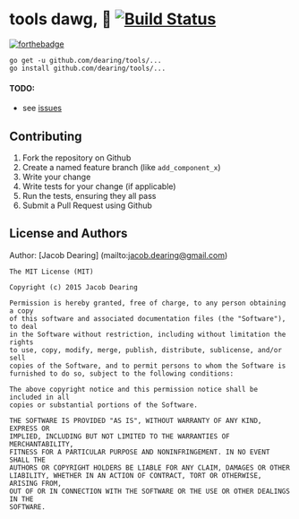 tools dawg, :metal: [![Build Status](https://drone.io/github.com/dearing/tools/status.png)](https://drone.io/github.com/dearing/tools/latest)
============

[![forthebadge](http://forthebadge.com/images/badges/fuck-it-ship-it.svg)](http://forthebadge.com)

```
go get -u github.com/dearing/tools/...
go install github.com/dearing/tools/...
```

#### TODO: 
- see [issues](https://github.com/dearing/tools/issues)

Contributing
------------
1. Fork the repository on Github
2. Create a named feature branch (like `add_component_x`)
3. Write your change
4. Write tests for your change (if applicable)
5. Run the tests, ensuring they all pass
6. Submit a Pull Request using Github

License and Authors
-------------------
Author: [Jacob Dearing] (mailto:jacob.dearing@gmail.com)

```
The MIT License (MIT)

Copyright (c) 2015 Jacob Dearing

Permission is hereby granted, free of charge, to any person obtaining a copy
of this software and associated documentation files (the "Software"), to deal
in the Software without restriction, including without limitation the rights
to use, copy, modify, merge, publish, distribute, sublicense, and/or sell
copies of the Software, and to permit persons to whom the Software is
furnished to do so, subject to the following conditions:

The above copyright notice and this permission notice shall be included in all
copies or substantial portions of the Software.

THE SOFTWARE IS PROVIDED "AS IS", WITHOUT WARRANTY OF ANY KIND, EXPRESS OR
IMPLIED, INCLUDING BUT NOT LIMITED TO THE WARRANTIES OF MERCHANTABILITY,
FITNESS FOR A PARTICULAR PURPOSE AND NONINFRINGEMENT. IN NO EVENT SHALL THE
AUTHORS OR COPYRIGHT HOLDERS BE LIABLE FOR ANY CLAIM, DAMAGES OR OTHER
LIABILITY, WHETHER IN AN ACTION OF CONTRACT, TORT OR OTHERWISE, ARISING FROM,
OUT OF OR IN CONNECTION WITH THE SOFTWARE OR THE USE OR OTHER DEALINGS IN THE
SOFTWARE.

```
